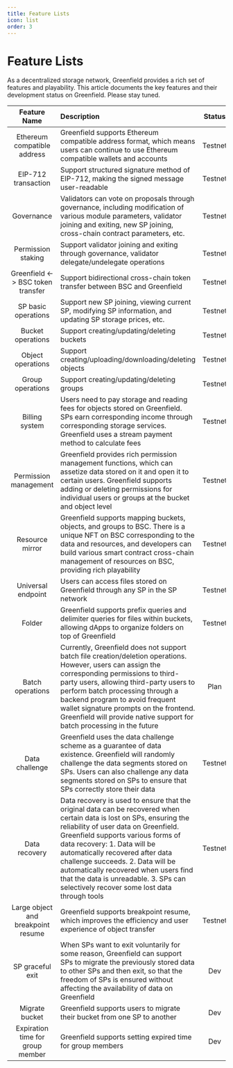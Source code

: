 ```yaml
---
title: Feature Lists
icon: list
order: 3
---
```


# Feature Lists

As a decentralized storage network, Greenfield provides a rich set of features and playability. This article documents
the key features and their development status on Greenfield. Please stay tuned.

|            Feature Name            | Description                                                                                                                                                                                                                                                                                                                                                                                                                                | Status  |
|:----------------------------------:|:-------------------------------------------------------------------------------------------------------------------------------------------------------------------------------------------------------------------------------------------------------------------------------------------------------------------------------------------------------------------------------------------------------------------------------------------|:-------:|
|    Ethereum compatible address     | Greenfield supports Ethereum compatible address format, which means users can continue to use Ethereum compatible wallets and accounts                                                                                                                                                                                                                                                                                                     | Testnet |
|        EIP-712 transaction         | Support structured signature method of EIP-712, making the signed message user-readable                                                                                                                                                                                                                                                                                                                                                    | Testnet |
|             Governance             | Validators can vote on proposals through governance, including modification of various module parameters, validator joining and exiting, new SP joining, cross-chain contract parameters, etc.                                                                                                                                                                                                                                             | Testnet |
|         Permission staking         | Support validator joining and exiting through governance, validator delegate/undelegate operations                                                                                                                                                                                                                                                                                                                                         | Testnet |
| Greenfield <-> BSC token transfer  | Support bidirectional cross-chain token transfer between BSC and Greenfield                                                                                                                                                                                                                                                                                                                                                                | Testnet |
|        SP basic operations         | Support new SP joining, viewing current SP, modifying SP information, and updating SP storage prices, etc.                                                                                                                                                                                                                                                                                                                                 | Testnet |
|         Bucket operations          | Support creating/updating/deleting buckets                                                                                                                                                                                                                                                                                                                                                                                                 | Testnet |
|         Object operations          | Support creating/uploading/downloading/deleting objects                                                                                                                                                                                                                                                                                                                                                                                    | Testnet |
|          Group operations          | Support creating/updating/deleting groups                                                                                                                                                                                                                                                                                                                                                                                                  | Testnet |
|           Billing system           | Users need to pay storage and reading fees for objects stored on Greenfield. SPs earn corresponding income through corresponding storage services. Greenfield uses a stream payment method to calculate fees                                                                                                                                                                                                                               | Testnet |
|       Permission management        | Greenfield provides rich permission management functions, which can assetize data stored on it and open it to certain users. Greenfield supports adding or deleting permissions for individual users or groups at the bucket and object level                                                                                                                                                                                              | Testnet |
|          Resource mirror           | Greenfield supports mapping buckets, objects, and groups to BSC. There is a unique NFT on BSC corresponding to the data and resources, and developers can build various smart contract cross-chain management of resources on BSC, providing rich playability                                                                                                                                                                              | Testnet |
|         Universal endpoint         | Users can access files stored on Greenfield through any SP in the SP network                                                                                                                                                                                                                                                                                                                                                               | Testnet |
|               Folder               | Greenfield supports prefix queries and delimiter queries for files within buckets, allowing dApps to organize folders on top of Greenfield                                                                                                                                                                                                                                                                                                 | Testnet |
|          Batch operations          | Currently, Greenfield does not support batch file creation/deletion operations. However, users can assign the corresponding permissions to third-party users, allowing third-party users to perform batch processing through a backend program to avoid frequent wallet signature prompts on the frontend. Greenfield will provide native support for batch processing in the future                                                       |  Plan   |
|           Data challenge           | Greenfield uses the data challenge scheme as a guarantee of data existence. Greenfield will randomly challenge the data segments stored on SPs. Users can also challenge any data segments stored on SPs to ensure that SPs correctly store their data                                                                                                                                                                                     | Testnet |
|           Data recovery            | Data recovery is used to ensure that the original data can be recovered when certain data is lost on SPs, ensuring the reliability of user data on Greenfield. Greenfield supports various forms of data recovery: 1. Data will be automatically recovered after data challenge succeeds. 2. Data will be automatically recovered when users find that the data is unreadable. 3. SPs can selectively recover some lost data through tools | Testnet |
| Large object and breakpoint resume | Greenfield supports breakpoint resume, which improves the efficiency and user experience of object transfer                                                                                                                                                                                                                                                                                                                                | Testnet |
|          SP graceful exit          | When SPs want to exit voluntarily for some reason, Greenfield can support SPs to migrate the previously stored data to other SPs and then exit, so that the freedom of SPs is ensured without affecting the availability of data on Greenfield                                                                                                                                                                                             |   Dev   |
|           Migrate bucket           | Greenfield supports users to migrate their bucket from one SP to another                                                                                                                                                                                                                                                                                                                                                                   |   Dev   |
|  Expiration time for group member  | Greenfield supports setting expired time for group members                                                                                                                                                                                                                                                                                                                                                                                 |   Dev   |
